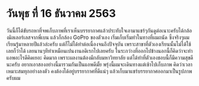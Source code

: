 # วันพุธ ที่ 16 ธันวาคม 2563
วันนี้ก็ได้ขับรถหาที่จพเก็บภาพที่เราเห็นบรรยากาศแล้วประทับใจเอามาแชร์ๆกันดูต่อเนาะครับได้กล้องมิลเลอร์เลสจากพี่เบน แล้วก็กล้อง GoPro ของตัวเอง เริ่มเก็บเริ่มทำในทางที่ผมถนัด ซึ่งจริงๆผมเรียนรู้มาหลายปีแล้วล่ะครับ แต่ก็ไม่ได้ทำต่อเนื่องจนถึงปัจจุบัน เพราะสาขาที่ตัวเองเรียนนั้นไม่ได้ใช้เลยก็ว่าได้  เลยนานๆทีทำเหมือนเปนงานอดิเรกไปเลยครับ ในระกว่างที่ออกไปข้างนอกนี้ก็คิดว่าจะทำแอพอะไรดีคิดเยอะ คิดมาก เพราะผลงานต้องมีกลับมหาวิทยาลัย แต่ได้ทำที่ตัวเองชอบนี้ก็มีความสุขดีนะครับ อยากเอาสองอย่างนี้มารวมกันเป็นแอพดีมั้ย พรุ่งนี้ผมจะเดินทางแต่เช้าไปเก็บภาพ คิดว่าเวลาเหมาะสมทุกอย่างลงตัว คงต้องได้อยู่บรรยากาศที่ดีแน่ๆ แล้วเก็บมาแชร์บรรยากาศออกมาเป็นรูปภาพครับผม